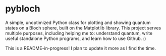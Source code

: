 # pybloch
A simple, unoptimized Python class for plotting and showing quantum states on a Bloch sphere, built on the Matplotlib library.
This project serves multiple purposes, including helping me to: understand quantum, write useful standalone Python programs, and learn how to use Github. :)

This is a README-in-progress! I plan to update it more as I find the time.

